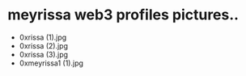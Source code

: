 # meyrissa web3 profiles pictures..
- 0xrissa (1).jpg
- 0xrissa (2).jpg
- 0xrissa (3).jpg
- 0xmeyrissa1 (1).jpg
